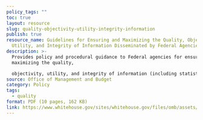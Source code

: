 ```yaml
---
policy_tags: ""
toc: true
layout: resource
slug: quality-objectivity-utility-integrity-information
publish: true
resource_name: Guidelines for Ensuring and Maximizing the Quality, Objectivity,
  Utility, and Integrity of Information Disseminated by Federal Agencies
description: >-
  Provides policy and procedural guidance to Federal agencies for ensuring and
  maximizing the quality,

  objectivity, utility, and integrity of information (including statistical information) disseminated by Federal agencies. Dated February 22, 2002. 
source: Office of Management and Budget
category: Policy
tags:
  - quality
format: PDF (10 pages, 162 KB)
link: https://www.whitehouse.gov/sites/whitehouse.gov/files/omb/assets/OMB/fedreg/reproducible2.pdf
---
```

